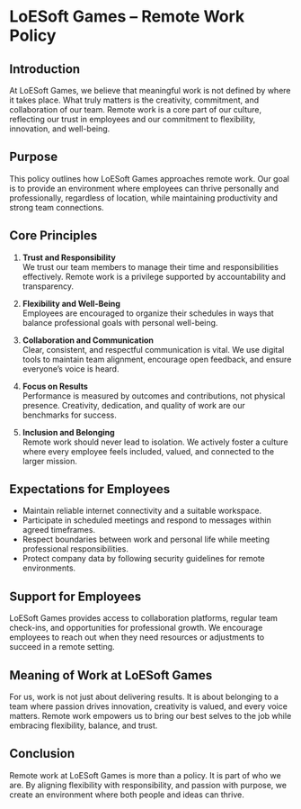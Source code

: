 # LoESoft Games – Remote Work Policy

## Introduction
At LoESoft Games, we believe that meaningful work is not defined by where it takes place. What truly matters is the creativity, commitment, and collaboration of our team. Remote work is a core part of our culture, reflecting our trust in employees and our commitment to flexibility, innovation, and well-being.

## Purpose
This policy outlines how LoESoft Games approaches remote work. Our goal is to provide an environment where employees can thrive personally and professionally, regardless of location, while maintaining productivity and strong team connections.

## Core Principles
1. **Trust and Responsibility**  
   We trust our team members to manage their time and responsibilities effectively. Remote work is a privilege supported by accountability and transparency.

2. **Flexibility and Well-Being**  
   Employees are encouraged to organize their schedules in ways that balance professional goals with personal well-being.

3. **Collaboration and Communication**  
   Clear, consistent, and respectful communication is vital. We use digital tools to maintain team alignment, encourage open feedback, and ensure everyone’s voice is heard.

4. **Focus on Results**  
   Performance is measured by outcomes and contributions, not physical presence. Creativity, dedication, and quality of work are our benchmarks for success.

5. **Inclusion and Belonging**  
   Remote work should never lead to isolation. We actively foster a culture where every employee feels included, valued, and connected to the larger mission.

## Expectations for Employees
- Maintain reliable internet connectivity and a suitable workspace.  
- Participate in scheduled meetings and respond to messages within agreed timeframes.  
- Respect boundaries between work and personal life while meeting professional responsibilities.  
- Protect company data by following security guidelines for remote environments.  

## Support for Employees
LoESoft Games provides access to collaboration platforms, regular team check-ins, and opportunities for professional growth. We encourage employees to reach out when they need resources or adjustments to succeed in a remote setting.

## Meaning of Work at LoESoft Games
For us, work is not just about delivering results. It is about belonging to a team where passion drives innovation, creativity is valued, and every voice matters. Remote work empowers us to bring our best selves to the job while embracing flexibility, balance, and trust.

## Conclusion
Remote work at LoESoft Games is more than a policy. It is part of who we are. By aligning flexibility with responsibility, and passion with purpose, we create an environment where both people and ideas can thrive.
